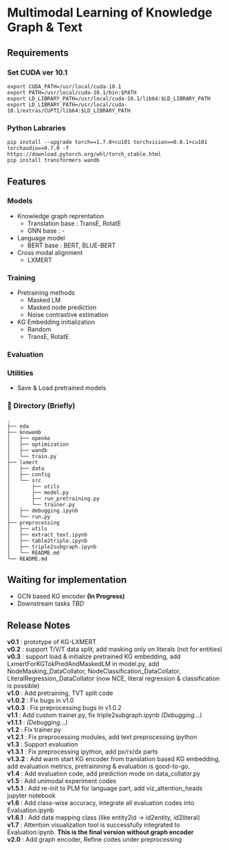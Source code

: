 # Multimodal Learning of Knowledge Graph & Text

## Requirements
### Set CUDA ver 10.1
~~~
export CUDA_PATH=/usr/local/cuda-10.1
export PATH=/usr/local/cuda-10.1/bin:$PATH
export LD_LIBRARY_PATH=/usr/local/cuda-10.1/lib64:$LD_LIBRARY_PATH
export LD_LIBRARY_PATH=/usr/local/cuda-10.1/extras/CUPTI/lib64:$LD_LIBRARY_PATH
~~~

### Python Labraries
~~~
pip install --upgrade torch==1.7.0+cu101 torchvision==0.8.1+cu101 torchaudio==0.7.0 -f https://download.pytorch.org/whl/torch_stable.html
pip install transformers wandb
~~~

## Features

### Models
+ Knowledge graph reprentation
  + Translation base : TransE, RotatE
  + GNN base : -
+ Language model
  + BERT base : BERT, BLUE-BERT
+ Cross modal alignment
  + LXMERT

### Training
+ Pretraining methods
  + Masked LM 
  + Masked node prediction
  + Noise contrastive estimation
+ KG Embedding initialization
  + Random
  + TransE, RotatE

### Evaluation

### Utilities
+ Save & Load pretrained models

### :file_folder: Directory (Briefly)

```
.
├── eda
├── knowemb
│   ├── openke
│   ├── optimization
│   ├── wandb
│   └── train.py
├── lxmert
│   ├── data
│   ├── config
│   └── src
│       ├── utils
│       ├── model.py
│       ├── run_pretraining.py
│       └── trainer.py
│   ├── debugging.ipynb
│   └── run.py
├── preprocessing
│   ├── utils
│   ├── extract_text.ipynb
│   ├── table2triple.ipynb
│   ├── triple2subgraph.ipynb
│   └── README.md
└── README.md
```

## Waiting for implementation
+ GCN based KG encoder __(In Progress)__
+ Downstream tasks _TBD_

## Release Notes
__v0.1__ : prototype of KG-LXMERT\
__v0.2__ : support T/V/T data split, add masking only on literals (not for entities)\
__v0.3__ : support load & initialize pretrained KG embedding, add LxmertForKGTokPredAndMaskedLM in model.py, add NodeMasking_DataCollator, NodeClassification_DataCollator, LiteralRegression_DataCollator (now NCE, literal regression & classification is possible)\
__v1.0__ : Add pretraining, TVT split code\
__v1.0.2__ : Fix bugs in v1.0\
__v1.0.3__ : Fix preprocessing bugs in v1.0.2\
__v1.1__ : Add custom trainer.py, fix triple2subgraph.ipynb _(Debugging...)_\
__v1.1.1__ : _(Debugging...)_\
__v1.2__ : Fix trainer.py\
__v1.2.1__ : Fix preprocessing modules, add text preprocessing ipython\
__v1.3__ : Support evaluation\
__v1.3.1__ : Fix preprocessing ipython, add px/rx/dx parts\
__v1.3.2__ : Add warm start KG encoder from translation based KG embedding, add evaluation metrics, pretrainining & evaluation is good-to-go.\
__v1.4__ : Add evaluation code, add prediction mode on data_collator.py\
__v1.5__ : Add unimodal experiment codes\
__v1.5.1__ : Add re-init to PLM for language part, add viz_attention_heads jupyter notebook\
__v1.6__ : Add class-wise accuracy, integrate all evaluation codes into Evaluation.ipynb\
__v1.6.1__ : Add data mapping class (like entity2id -> id2entity, id2literal)\
__v1.7__ : Attention visualization tool is successfully integrated to Evaluation.ipynb. **This is the final version without graph encoder**\
__v2.0__ : Add graph encoder, Refine codes under preprocessing

